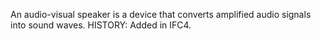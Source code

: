 An audio-visual speaker is a device that converts amplified audio signals into sound waves.  HISTORY: Added in IFC4.